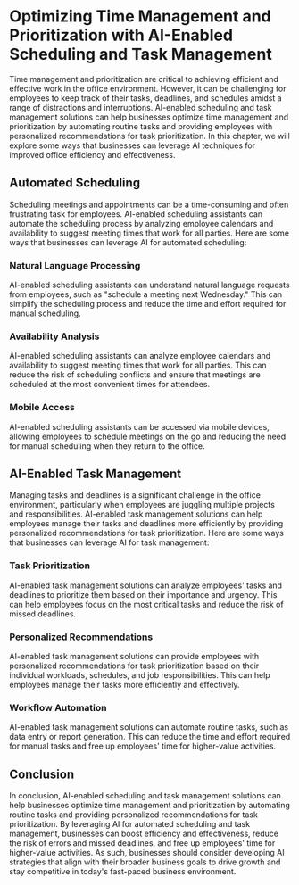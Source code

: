 Optimizing Time Management and Prioritization with AI-Enabled Scheduling and Task Management
=======================================================================================================================================================================

Time management and prioritization are critical to achieving efficient and effective work in the office environment. However, it can be challenging for employees to keep track of their tasks, deadlines, and schedules amidst a range of distractions and interruptions. AI-enabled scheduling and task management solutions can help businesses optimize time management and prioritization by automating routine tasks and providing employees with personalized recommendations for task prioritization. In this chapter, we will explore some ways that businesses can leverage AI techniques for improved office efficiency and effectiveness.

Automated Scheduling
--------------------

Scheduling meetings and appointments can be a time-consuming and often frustrating task for employees. AI-enabled scheduling assistants can automate the scheduling process by analyzing employee calendars and availability to suggest meeting times that work for all parties. Here are some ways that businesses can leverage AI for automated scheduling:

### Natural Language Processing

AI-enabled scheduling assistants can understand natural language requests from employees, such as "schedule a meeting next Wednesday." This can simplify the scheduling process and reduce the time and effort required for manual scheduling.

### Availability Analysis

AI-enabled scheduling assistants can analyze employee calendars and availability to suggest meeting times that work for all parties. This can reduce the risk of scheduling conflicts and ensure that meetings are scheduled at the most convenient times for attendees.

### Mobile Access

AI-enabled scheduling assistants can be accessed via mobile devices, allowing employees to schedule meetings on the go and reducing the need for manual scheduling when they return to the office.

AI-Enabled Task Management
--------------------------

Managing tasks and deadlines is a significant challenge in the office environment, particularly when employees are juggling multiple projects and responsibilities. AI-enabled task management solutions can help employees manage their tasks and deadlines more efficiently by providing personalized recommendations for task prioritization. Here are some ways that businesses can leverage AI for task management:

### Task Prioritization

AI-enabled task management solutions can analyze employees' tasks and deadlines to prioritize them based on their importance and urgency. This can help employees focus on the most critical tasks and reduce the risk of missed deadlines.

### Personalized Recommendations

AI-enabled task management solutions can provide employees with personalized recommendations for task prioritization based on their individual workloads, schedules, and job responsibilities. This can help employees manage their tasks more efficiently and effectively.

### Workflow Automation

AI-enabled task management solutions can automate routine tasks, such as data entry or report generation. This can reduce the time and effort required for manual tasks and free up employees' time for higher-value activities.

Conclusion
----------

In conclusion, AI-enabled scheduling and task management solutions can help businesses optimize time management and prioritization by automating routine tasks and providing personalized recommendations for task prioritization. By leveraging AI for automated scheduling and task management, businesses can boost efficiency and effectiveness, reduce the risk of errors and missed deadlines, and free up employees' time for higher-value activities. As such, businesses should consider developing AI strategies that align with their broader business goals to drive growth and stay competitive in today's fast-paced business environment.
